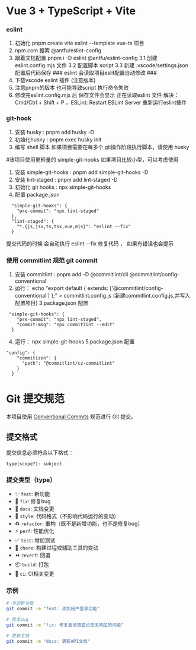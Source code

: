 # Vue 3 + TypeScript + Vite

### eslint
1. 初始化 pnpm create vite eslint --template vue-ts 项目
2. npm.com 搜索 @antfu/eslint-config
3. 跟着文档配置 pnpm i -D eslint @antfu/eslint-config
    3.1 创建 eslint.config.mjs 文件
    3.2 配置脚本  script
    3.3 新建 .vscode/settings.json 配置后代码保存 ### eslint 会读取项目eslit配置自动修改 ###
4. 下载vscode eslint 插件  (注意版本)
5. 注意pnpm的版本 也可能导致script 执行命令失败
6. 修改完eslint.config.mjs 后 保存文件会显示 正在读取eslint 文件 解决： Cmd/Ctrl + Shift + P ，ESLint: Restart ESLint Server 重新运行eslint插件

### git-hook
1. 安装 husky : pnpm add husky -D
2. 初始化husky : pnpm exec husky init
3. 编写 shell 脚本
如果项目需要在每多个 git操作阶段执行脚本，请使用 husky

#该项目使用更轻量的 simple-git-hooks 如果项目比较小型，可以考虑使用
1. 安装 simple-git-hooks : pnpm add simple-git-hooks -D
2. 安装 lint-staged : pnpm add lint-staged -D
3. 初始化 git hooks : npx simple-git-hooks
4. 配置 package.json
```
  "simple-git-hooks": {
    "pre-commit": "npx lint-staged"
  },
  "lint-staged": {
    "*.{js,jsx,ts,tsx,vue,mjs}": "eslint --fix"
  }
```
提交代码的时候 会自动执行 eslint --fix 修复代码 ， 如果有错误也会提示

### 使用 commitlint 规范 git commit
1. 安装 commitlint : pnpm add -D @commitlint/cli @commitlint/config-conventional
2. 运行： echo "export default { extends: ['@commitlint/config-conventional'] };" > commitlint.config.js (新建commitlint.config.js,并写入配置项目)
3.package.json 配置
```
 "simple-git-hooks": {
    "pre-commit": "npx lint-staged",
    "commit-msg": "npx commitlint --edit"
  }
```
4. 运行： npx simple-git-hooks
5.package.json 配置
```
"config": {
    "commitizen": {
      "path": "@commitlint/cz-commitlint"
    }
  }
```

# Git 提交规范
本项目使用 [Conventional Commits](https://www.conventionalcommits.org/zh-hans/v1.0.0/) 规范进行 Git 提交。

## 提交格式

提交信息必须符合以下格式：

```
type(scope?): subject
```

### 提交类型（type）

- ✨ `feat`: 新功能
- 🐛 `fix`: 修复bug
- 📝 `docs`: 文档变更
- 💄 `style`: 代码格式（不影响代码运行的变动）
- ♻️ `refactor`: 重构（既不是新增功能，也不是修复bug）
- ⚡️ `perf`: 性能优化
- ✅ `test`: 增加测试
- 🔨 `chore`: 构建过程或辅助工具的变动
- ⏪️ `revert`: 回退
- 📦️ `build`: 打包
- 🎡 `ci`: CI相关变更

### 示例

```bash
# 添加新功能
git commit -m "feat: 添加用户登录功能"

# 修复bug
git commit -m "fix: 修复登录按钮点击无响应的问题"

# 更新文档
git commit -m "docs: 更新API文档"
```
